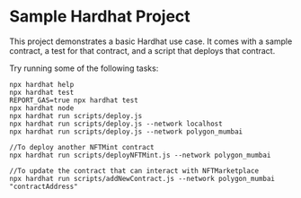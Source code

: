 # Sample Hardhat Project

This project demonstrates a basic Hardhat use case. It comes with a sample contract, a test for that contract, and a script that deploys that contract.

Try running some of the following tasks:

```shell
npx hardhat help
npx hardhat test
REPORT_GAS=true npx hardhat test
npx hardhat node
npx hardhat run scripts/deploy.js
npx hardhat run scripts/deploy.js --network localhost
npx hardhat run scripts/deploy.js --network polygon_mumbai

//To deploy another NFTMint contract
npx hardhat run scripts/deployNFTMint.js --network polygon_mumbai

//To update the contract that can interact with NFTMarketplace
npx hardhat run scripts/addNewContract.js --network polygon_mumbai "contractAddress"